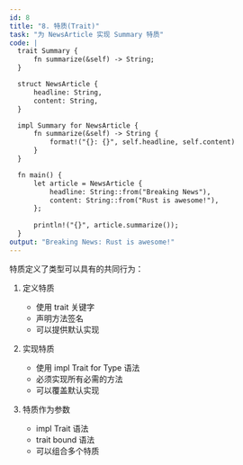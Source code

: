 ```yaml
---
id: 8
title: "8. 特质(Trait)"
task: "为 NewsArticle 实现 Summary 特质"
code: |
  trait Summary {
      fn summarize(&self) -> String;
  }

  struct NewsArticle {
      headline: String,
      content: String,
  }

  impl Summary for NewsArticle {
      fn summarize(&self) -> String {
          format!("{}: {}", self.headline, self.content)
      }
  }

  fn main() {
      let article = NewsArticle {
          headline: String::from("Breaking News"),
          content: String::from("Rust is awesome!"),
      };
      
      println!("{}", article.summarize());
  }
output: "Breaking News: Rust is awesome!"
---
```


特质定义了类型可以具有的共同行为：

1. 定义特质
   - 使用 trait 关键字
   - 声明方法签名
   - 可以提供默认实现

2. 实现特质
   - 使用 impl Trait for Type 语法
   - 必须实现所有必需的方法
   - 可以覆盖默认实现

3. 特质作为参数
   - impl Trait 语法
   - trait bound 语法
   - 可以组合多个特质 